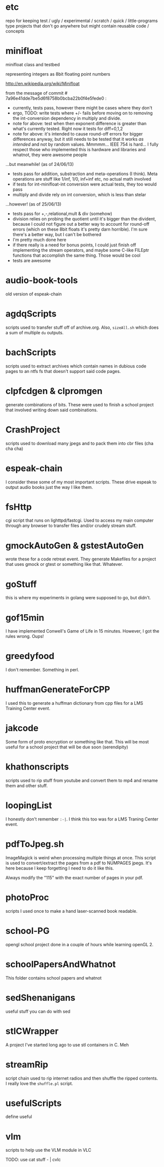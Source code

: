 etc
===

repo for keeping test / ugly / experimental / scratch / quick / little-programs type projects that don't go anywhere but might contain reusable code / concepts

minifloat
=========

minifloat class and testbed

representing integers as 8bit floating point numbers

http://en.wikipedia.org/wiki/Minifloat

from the message of commit # 7a96e41dde7be5d6f8758b0bcba22b0f4e5fede0 :
* currently, tests pass, however there might be cases where they don't
* ergo, TODO: write tests where +/- fails before moving on to removing the int-conversion dependency in multiply and divide.
* note for above: test when then exponent difference is greater than what's currently tested. Right now it tests for diff=0,1,2
* note for above: it's intended to cause round-off errors for bigger differences anyway, but it still needs to be tested that it works _as intended_ and not by random values. Mmmmm... IEEE 754 is hard... I fully respect those who implemented this is hardware and libraries and whatnot, they were awesome people

...but meanwhile! (as of 24/06/13)
* tests pass for addition, substraction and meta-operations (I think).
Meta operations are stuff like 1/inf, 1/0, inf+inf etc, no actual math involved
* if tests for int-minifloat-int conversion were actual tests, they too
would pass
* multiply and divide rely on int conversion, which is less than stelar

...however! (as of 25/06/13)
* tests pass for +,-,relational,mult & div (somehow)
* division relies on probing the quotient until it's bigger than the divident, because I could not figure out a better way to account for round-off errors (which on these 8bit floats it's pretty darn horrible). I'm sure there's a better way, but I can't be bothered
* I'm pretty much done here
* if there really is a need for bonus points, I could just finish off implementing the stream operators, and maybe some C-like FILEptr functions that accomplish the same thing. Those would be cool
* tests are awesome

audio-book-tools
================

old version of espeak-chain

agdqScripts
===========

scripts used to transfer stuff off of archive.org. Also, `sizeAll.sh` which does a sum of multiple `du` outputs.

bachScripts
===========

scripts used to extract archives which contain names in dubious code pages to an ntfs fs that doesn't support said code pages.

clpfcdgen & clpromgen
=====================

generate combinations of bits. These were used to finish a school project that involved writing down said combinations.

CrashProject
============

scripts used to download many jpegs and to pack them into cbr files (cha cha cha)

espeak-chain
============

I consider these some of my most important scripts. These drive espeak to output audio books just the way I like them.

fsHttp
======

cgi script that runs on lighttpd/fastcgi. Used to access my main computer through any browser to transfer files and/or crudely stream stuff.

gmockAutoGen & gstestAutoGen
============================

wrote these for a code retreat event. They generate Makefiles for a project that uses gmock or gtest or something like that. Whatever.

goStuff
=======

this is where my experiments in golang were supposed to go, but didn't.

gof15min
========

I have implemented Conwell's Game of Life in 15 minutes. However, I got the rules wrong. Oups!

greedyfood
==========

I don't remember. Something in perl.

huffmanGenerateForCPP
=====================

I used this to generate a huffman dictionary from cpp files for a LMS Training Center event.

jakcode
=======

Some form of proto encryption or something like that. This will be most useful for a school project that will be due soon (serendipity)

khathonscripts
==============

scripts used to rip stuff from youtube and convert them to mp4 and rename them and other stuff.

loopingList
===========

I honestly don't remember `:-|`. I think this too was for a LMS Traning Center event.

pdfToJpeg.sh
============

ImageMagick is weird when processing multiple things at once. This script is used to convert/extract the pages from a pdf to NUMPAGES jpegs. It's here because I keep forgetting I need to do it like this.

Always modify the "115" with the exact number of pages in your pdf.

photoProc
=========

scripts I used once to make a hand laser-scanned book readable.

school-PG
=========

opengl school project done in a couple of hours while learning openGL 2.

schoolPapersAndWhatnot
======================

This folder contains school papers and whatnot

sedShenanigans
==============

useful stuff you can do with sed

stlCWrapper
===========

A project I've started long ago to use stl containers in C. Meh

streamRip
=========

script chain used to rip internet radios and then shuffle the ripped contents. I really love the `shuffle.pl` script.

usefulScripts
=============

define useful

vlm
===

scripts to help use the VLM module in VLC

TODO: use cat stuff - | cvlc
